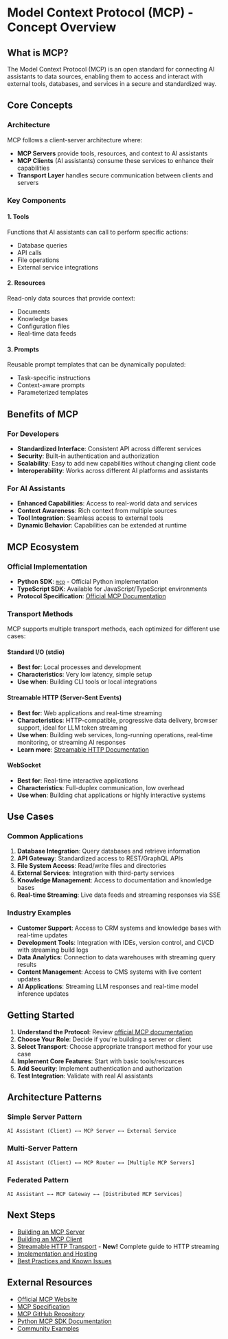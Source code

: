 # Model Context Protocol (MCP) - Concept Overview

## What is MCP?

The Model Context Protocol (MCP) is an open standard for connecting AI assistants to data sources, enabling them to access and interact with external tools, databases, and services in a secure and standardized way.

## Core Concepts

### Architecture
MCP follows a client-server architecture where:
- **MCP Servers** provide tools, resources, and context to AI assistants
- **MCP Clients** (AI assistants) consume these services to enhance their capabilities
- **Transport Layer** handles secure communication between clients and servers

### Key Components

#### 1. **Tools**
Functions that AI assistants can call to perform specific actions:
- Database queries
- API calls
- File operations
- External service integrations

#### 2. **Resources**
Read-only data sources that provide context:
- Documents
- Knowledge bases
- Configuration files
- Real-time data feeds

#### 3. **Prompts**
Reusable prompt templates that can be dynamically populated:
- Task-specific instructions
- Context-aware prompts
- Parameterized templates

## Benefits of MCP

### For Developers
- **Standardized Interface**: Consistent API across different services
- **Security**: Built-in authentication and authorization
- **Scalability**: Easy to add new capabilities without changing client code
- **Interoperability**: Works across different AI platforms and assistants

### For AI Assistants
- **Enhanced Capabilities**: Access to real-world data and services
- **Context Awareness**: Rich context from multiple sources
- **Tool Integration**: Seamless access to external tools
- **Dynamic Behavior**: Capabilities can be extended at runtime

## MCP Ecosystem

### Official Implementation
- **Python SDK**: [`mcp`](https://pypi.org/project/mcp/) - Official Python implementation
- **TypeScript SDK**: Available for JavaScript/TypeScript environments
- **Protocol Specification**: [Official MCP Documentation](https://modelcontextprotocol.io/)

### Transport Methods

MCP supports multiple transport methods, each optimized for different use cases:

#### Standard I/O (stdio)
- **Best for**: Local processes and development
- **Characteristics**: Very low latency, simple setup
- **Use when**: Building CLI tools or local integrations

#### Streamable HTTP (Server-Sent Events)
- **Best for**: Web applications and real-time streaming
- **Characteristics**: HTTP-compatible, progressive data delivery, browser support, ideal for LLM token streaming
- **Use when**: Building web services, long-running operations, real-time monitoring, or streaming AI responses
- **Learn more**: [Streamable HTTP Documentation](./streamable-http.md)

#### WebSocket
- **Best for**: Real-time interactive applications
- **Characteristics**: Full-duplex communication, low overhead
- **Use when**: Building chat applications or highly interactive systems

## Use Cases

### Common Applications
1. **Database Integration**: Query databases and retrieve information
2. **API Gateway**: Standardized access to REST/GraphQL APIs
3. **File System Access**: Read/write files and directories
4. **External Services**: Integration with third-party services
5. **Knowledge Management**: Access to documentation and knowledge bases
6. **Real-time Streaming**: Live data feeds and streaming responses via SSE

### Industry Examples
- **Customer Support**: Access to CRM systems and knowledge bases with real-time updates
- **Development Tools**: Integration with IDEs, version control, and CI/CD with streaming build logs
- **Data Analytics**: Connection to data warehouses with streaming query results
- **Content Management**: Access to CMS systems with live content updates
- **AI Applications**: Streaming LLM responses and real-time model inference updates

## Getting Started

1. **Understand the Protocol**: Review [official MCP documentation](https://modelcontextprotocol.io/)
2. **Choose Your Role**: Decide if you're building a server or client
3. **Select Transport**: Choose appropriate transport method for your use case
4. **Implement Core Features**: Start with basic tools/resources
5. **Add Security**: Implement authentication and authorization
6. **Test Integration**: Validate with real AI assistants

## Architecture Patterns

### Simple Server Pattern
```
AI Assistant (Client) ←→ MCP Server ←→ External Service
```

### Multi-Server Pattern
```
AI Assistant (Client) ←→ MCP Router ←→ [Multiple MCP Servers]
```

### Federated Pattern
```
AI Assistant ←→ MCP Gateway ←→ [Distributed MCP Services]
```

## Next Steps

- [Building an MCP Server](./server.md)
- [Building an MCP Client](./client.md)
- [Streamable HTTP Transport](./streamable-http.md) - **New!** Complete guide to HTTP streaming
- [Implementation and Hosting](./hosting.md)
- [Best Practices and Known Issues](./best-practices.md)

## External Resources

- [Official MCP Website](https://modelcontextprotocol.io/)
- [MCP Specification](https://spec.modelcontextprotocol.io/)
- [MCP GitHub Repository](https://github.com/modelcontextprotocol)
- [Python MCP SDK Documentation](https://mcp.readthedocs.io/)
- [Community Examples](https://github.com/modelcontextprotocol/servers)